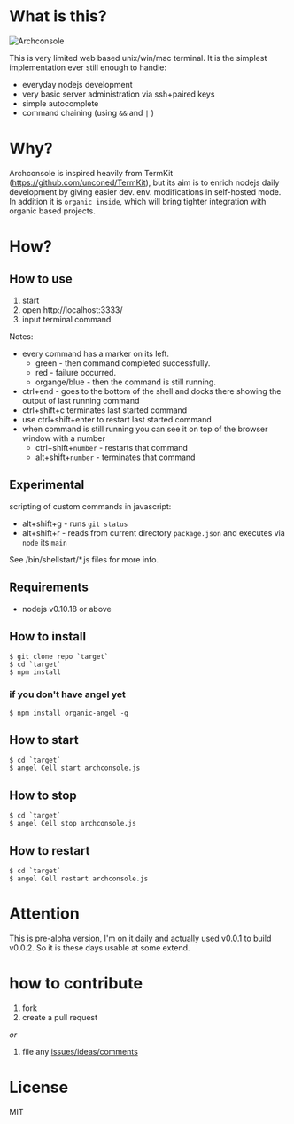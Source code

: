 # What is this? #

![Archconsole](https://raw.github.com/outbounder/organic-archconsole/master/preview.png:large)

This is very limited web based unix/win/mac terminal.
It is the simplest implementation ever still enough to handle:

* everyday nodejs development
* very basic server administration via ssh+paired keys
* simple autocomplete
* command chaining (using `&&` and `|` )

# Why? #

Archconsole is inspired heavily from TermKit (https://github.com/unconed/TermKit), but its aim is to enrich nodejs daily development by giving easier dev. env. modifications in self-hosted mode. In addition it is `organic inside`, which will bring tighter integration with organic based projects.

# How? #

## How to use ##

1. start
2. open http://localhost:3333/
3. input terminal command

Notes:

* every command has a marker on its left.
  * green - then command completed successfully.
  * red - failure occurred.
  * organge/blue - then the command is still running.
* ctrl+end - goes to the bottom of the shell and docks there showing the output of last running command
* ctrl+shift+c terminates last started command
* use ctrl+shift+enter to restart last started command
* when command is still running you can see it on top of the browser window with a number
  * ctrl+shift+`number` - restarts that command
  * alt+shift+`number` - terminates that command

## Experimental

scripting of custom commands in javascript:

* alt+shift+g - runs `git status`
* alt+shift+r - reads from current directory `package.json` and executes via `node` its `main`

See /bin/shellstart/*.js files for more info.

## Requirements ##
* nodejs v0.10.18 or above

## How to install ##

    $ git clone repo `target`
    $ cd `target`
    $ npm install

### if you don't have angel yet ###

    $ npm install organic-angel -g

## How to start ##

    $ cd `target`
    $ angel Cell start archconsole.js

## How to stop ##

    $ cd `target`
    $ angel Cell stop archconsole.js

## How to restart ##

    $ cd `target`
    $ angel Cell restart archconsole.js

# Attention #

This is pre-alpha version, I'm on it daily and actually used v0.0.1 to build v0.0.2. So it is these days usable at some extend.

# how to contribute #

1. fork
2. create a pull request

*or*

1. file any [issues/ideas/comments](https://github.com/outbounder/organic-archconsole/issues)


# License #

MIT

